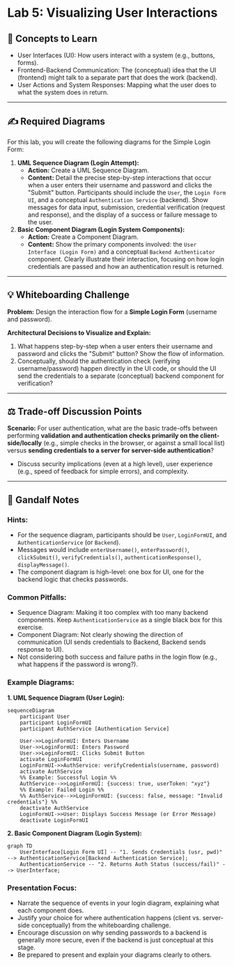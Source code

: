 # Lab 5: Visualizing User Interactions

## 🎯 Concepts to Learn

- User Interfaces (UI): How users interact with a system (e.g., buttons, forms).
- Frontend-Backend Communication: The (conceptual) idea that the UI (frontend) might talk to a separate part that does the work (backend).
- User Actions and System Responses: Mapping what the user does to what the system does in return.

---

## ✍️ Required Diagrams

For this lab, you will create the following diagrams for the Simple Login Form:

1.  **UML Sequence Diagram (Login Attempt):**
    - **Action:** Create a UML Sequence Diagram.
    - **Content:** Detail the precise step-by-step interactions that occur when a user enters their username and password and clicks the "Submit" button. Participants should include the `User`, the `Login Form UI`, and a conceptual `Authentication Service` (backend). Show messages for data input, submission, credential verification (request and response), and the display of a success or failure message to the user.
2.  **Basic Component Diagram (Login System Components):**
    - **Action:** Create a Component Diagram.
    - **Content:** Show the primary components involved: the `User Interface (Login Form)` and a conceptual `Backend Authenticator` component. Clearly illustrate their interaction, focusing on how login credentials are passed and how an authentication result is returned.

---

## 💡 Whiteboarding Challenge

**Problem:** Design the interaction flow for a **Simple Login Form** (username and password).

**Architectural Decisions to Visualize and Explain:**

1.  What happens step-by-step when a user enters their username and password and clicks the "Submit" button? Show the flow of information.
2.  Conceptually, should the authentication check (verifying username/password) happen directly in the UI code, or should the UI send the credentials to a separate (conceptual) backend component for verification?

---

## ⚖️ Trade-off Discussion Points

**Scenario:** For user authentication, what are the basic trade-offs between performing **validation and authentication checks primarily on the client-side/locally** (e.g., simple checks in the browser, or against a small local list) versus **sending credentials to a server for server-side authentication**?

- Discuss security implications (even at a high level), user experience (e.g., speed of feedback for simple errors), and complexity.

---

## 🧙 Gandalf Notes

### Hints:

- For the sequence diagram, participants should be `User`, `LoginFormUI`, and `AuthenticationService` (or `Backend`).
- Messages would include `enterUsername()`, `enterPassword()`, `clickSubmit()`, `verifyCredentials()`, `authenticationResponse()`, `displayMessage()`.
- The component diagram is high-level: one box for UI, one for the backend logic that checks passwords.

### Common Pitfalls:

- Sequence Diagram: Making it too complex with too many backend components. Keep `AuthenticationService` as a single black box for this exercise.
- Component Diagram: Not clearly showing the direction of communication (UI sends credentials to Backend, Backend sends response to UI).
- Not considering both success and failure paths in the login flow (e.g., what happens if the password is wrong?).

### Example Diagrams:

**1. UML Sequence Diagram (User Login):**

```mermaid
sequenceDiagram
    participant User
    participant LoginFormUI
    participant AuthService [Authentication Service]

    User->>LoginFormUI: Enters Username
    User->>LoginFormUI: Enters Password
    User->>LoginFormUI: Clicks Submit Button
    activate LoginFormUI
    LoginFormUI->>AuthService: verifyCredentials(username, password)
    activate AuthService
    %% Example: Successful Login %%
    AuthService-->>LoginFormUI: {success: true, userToken: "xyz"}
    %% Example: Failed Login %%
    %% AuthService-->>LoginFormUI: {success: false, message: "Invalid credentials"} %%
    deactivate AuthService
    LoginFormUI->>User: Displays Success Message (or Error Message)
    deactivate LoginFormUI
```

**2. Basic Component Diagram (Login System):**

```mermaid
graph TD
    UserInterface[Login Form UI] -- "1. Sends Credentials (usr, pwd)" --> AuthenticationService[Backend Authentication Service];
    AuthenticationService -- "2. Returns Auth Status (success/fail)" --> UserInterface;
```

### Presentation Focus:

- Narrate the sequence of events in your login diagram, explaining what each component does.
- Justify your choice for where authentication happens (client vs. server-side conceptually) from the whiteboarding challenge.
- Encourage discussion on why sending passwords to a backend is generally more secure, even if the backend is just conceptual at this stage.
- Be prepared to present and explain your diagrams clearly to others.
